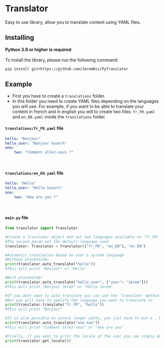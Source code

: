 # Translator

Easy to use library, allow you to translate content using YAML files.

## Installing

**Python 3.8 or higher is required**<br /><br />
To install the library, please run the following command:
```sh
pip install git+https://github.com/JeremHii/PyTranslator
```

## Example

- First you have to create a `translations` folder.
- In this folder you need to create YAML files depending on the languages you will use. For example, if you want to be able to translate your content in french and in english you will to create two files: `fr_FR.yaml` and `en_EN.yaml` inside the `translations` folder. <br />

#### `translations/fr_FR.yaml` file
```yaml
hello: "Bonjour"
hello_user: "Bonjour %user%"
one:
    two: "Comment allez-vous ?"
```
<br />

#### `translations/en_EN.yaml` file
```yaml
hello: "Hello"
hello_user: "Hello %user%"
one:
    two: "How are you ?"
```
<br />

#### `main.py` file
```py
from translator import Translator

#Create a Translator object and set two languages available to "fr_FR" and "en_EN"
#The second param set the default language used
translator: Translator = Translator(["fr_FR", "en_EN"], "en_EN")

#Automatic translation based on user's system language
#Without placeholder
print(translator.auto_translate("hello"))
#This will print "Bonjour" or "Hello"

#With placeholder
print(translator.auto_translate("hello_user", {"user": "Jerem"}))
#This will print "Bonjour Jerem" or "Hello Jerem"

#If you dont want to auto_translate you can use the 'translate' method
#But you will have to specify the language you want to translate to 
print(translator.translate("fr_FR", "hello"))
#This will print "Bonjour"

#It is also possible to access longer paths, you just have to put a . between each part of the path
print(translator.auto_translate("one.two"))
#This will print "Comment allez-vous" or "How are you"

#Finally, if you want to print the locale of the user you can simply do:
print(translator.get_locale())
```
